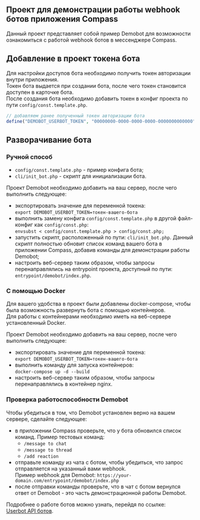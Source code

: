 ## Проект для демонстрации работы webhook ботов приложения Compass
Данный проект представляет собой пример Demobot для возможности ознакомиться с работой webhook ботов в мессенджере
Compass.

## Добавление в проект токена бота
Для настройки доступов бота необходимо получить токен авторизации внутри приложения.<br>
Токен бота выдается при создании бота, после чего токен становится доступен в карточке бота.<br>
После создания бота необходимо добавить токен в конфиг проекта по пути `config/const.template.php`.
```php
// добавляем ранее полученный токен авторизации бота
define("DEMOBOT_USERBOT_TOKEN", "00000000-0000-0000-0000-0000000000000");
```

## Разворачивание бота
### Ручной способ

- `config/const.template.php` - пример конфига бота;
- `cli/init_bot.php` - скрипт для инициализации бота.

Проект Demobot необходимо добавить на ваш сервер, после чего выполнить следующее:
- экспортировать значение для переменной токена:<br>
  `export DEMOBOT_USERBOT_TOKEN=токен-вашего-бота`
- выполнить замену конфига `config/const.template.php` в другой файл-конфиг как `config/const.php`:<br>
  `envsubst < config/const.template.php > config/const.php;`
- запустить скрипт, расположенный по пути: `cli/init_bot.php`. Данный скрипт полностью обновит список команд вашего бота в приложении Compass, добавив команды для демонстрации работы Demobot;
- настроить веб-сервер таким образом, чтобы запросы перенаправлялись на entrypoint проекта, доступный по пути: `entrypoint/demobot/index.php`.

### C помощью Docker 

Для вашего удобства в проект были добавлены docker-compose, чтобы была возможность развернуть бота с помощью контейнеров.<br>
Для работы с контейнерами необходимо иметь на веб-сервере установленный Docker.

Проект Demobot необходимо добавить на ваш сервер, после чего выполнить следующее:
- экспортировать значение для переменной токена:<br>
  `export DEMOBOT_USERBOT_TOKEN=токен-вашего-бота`
- выполнить команду для запуска контейнеров:<br>
  `docker-compose up -d --build`
- настроить веб-сервер таким образом, чтобы запросы перенаправлялись в контейнер nginx.

### Проверка работоспособности Demobot
Чтобы убедиться в том, что Demobot установлен верно на вашем сервере, сделайте следующее:

- в приложении Compass проверьте, что у бота обновился список команд. Пример тестовых команд:
    - `/message to chat`
    - `/message to thread`
    - `/add reaction`
- отправьте команду из чата с ботом, чтобы убедиться, что запрос отправляется на указанный вами webhook.<br>
  Пример webhook для Demobot: `https://your-domain.com/entrypoint/demobot/index.php`
- после отправки команды проверьте, что в чат с ботом вернулся ответ от Demobot - это часть демонстрационной работы Demobot.

Подробнее о работе ботов можно узнать, перейдя по ссылке:<br>
[Userbot API ботов](https://github.com/getCompass/userbot/blob/master/README_ru.md).

